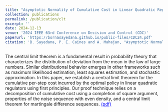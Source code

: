 ```yaml
---
title: "Asymptotic Normality of Cumulative Cost in Linear Quadratic Regulators"
collection: publications
permalink: /publication/clt
excerpt: ''
date: 2024-12-13
venue: '2024 IEEE 63rd Conference on Decision and Control (CDC)'
paperurl: 'https://bornasayedana.github.io/public-files/CDC24.pdf'
citation: 'B. Sayedana, P. E. Caines and A. Mahajan, "Asymptotic Normality of Cumulative Cost in Linear Quadratic Regulators," 2024 IEEE 63rd Conference on Decision and Control (CDC), Milan, Italy, 2024.'
---
```


The central limit theorem is a fundamental result
in probability theory that characterizes the distribution of
deviation from the mean in the law of large numbers. Similar
distributional behavior emerges in other frameworks such as
maximum likelihood estimation, least squares estimation, and
stochastic approximation. In this paper, we establish a central
limit theorem for the cumulative per-step cost incurred by
the optimal policy in linear quadratic regulators using first
principles. Our proof technique relies on a decomposition
of cumulative cost using a completion of square argument,
properties of the noise sequence with even density, and a central
limit theorem for martingale difference sequences. <a href="https://bornasayedana.github.io/public-files/CDC24.pdf" style="color: blue; text-decoration: underline;">(pdf)</a>
